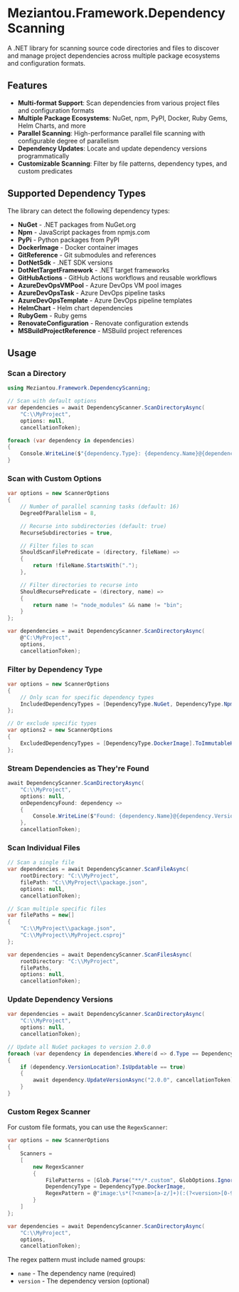 # Meziantou.Framework.DependencyScanning

A .NET library for scanning source code directories and files to discover and manage project dependencies across multiple package ecosystems and configuration formats.

## Features

- **Multi-format Support**: Scan dependencies from various project files and configuration formats
- **Multiple Package Ecosystems**: NuGet, npm, PyPI, Docker, Ruby Gems, Helm Charts, and more
- **Parallel Scanning**: High-performance parallel file scanning with configurable degree of parallelism
- **Dependency Updates**: Locate and update dependency versions programmatically
- **Customizable Scanning**: Filter by file patterns, dependency types, and custom predicates

## Supported Dependency Types

The library can detect the following dependency types:

- **NuGet** - .NET packages from NuGet.org
- **Npm** - JavaScript packages from npmjs.com
- **PyPi** - Python packages from PyPI
- **DockerImage** - Docker container images
- **GitReference** - Git submodules and references
- **DotNetSdk** - .NET SDK versions
- **DotNetTargetFramework** - .NET target frameworks
- **GitHubActions** - GitHub Actions workflows and reusable workflows
- **AzureDevOpsVMPool** - Azure DevOps VM pool images
- **AzureDevOpsTask** - Azure DevOps pipeline tasks
- **AzureDevOpsTemplate** - Azure DevOps pipeline templates
- **HelmChart** - Helm chart dependencies
- **RubyGem** - Ruby gems
- **RenovateConfiguration** - Renovate configuration extends
- **MSBuildProjectReference** - MSBuild project references

## Usage

### Scan a Directory

```csharp
using Meziantou.Framework.DependencyScanning;

// Scan with default options
var dependencies = await DependencyScanner.ScanDirectoryAsync(
    "C:\\MyProject",
    options: null,
    cancellationToken);

foreach (var dependency in dependencies)
{
    Console.WriteLine($"{dependency.Type}: {dependency.Name}@{dependency.Version}");
}
```

### Scan with Custom Options

```csharp
var options = new ScannerOptions
{
    // Number of parallel scanning tasks (default: 16)
    DegreeOfParallelism = 8,

    // Recurse into subdirectories (default: true)
    RecurseSubdirectories = true,

    // Filter files to scan
    ShouldScanFilePredicate = (directory, fileName) =>
    {
        return !fileName.StartsWith(".");
    },

    // Filter directories to recurse into
    ShouldRecursePredicate = (directory, name) =>
    {
        return name != "node_modules" && name != "bin";
    }
};

var dependencies = await DependencyScanner.ScanDirectoryAsync(
    @"C:\MyProject",
    options,
    cancellationToken);
```

### Filter by Dependency Type

```csharp
var options = new ScannerOptions
{
    // Only scan for specific dependency types
    IncludedDependencyTypes = [DependencyType.NuGet, DependencyType.Npm].ToImmutableHashSet(),
};

// Or exclude specific types
var options2 = new ScannerOptions
{
    ExcludedDependencyTypes = [DependencyType.DockerImage].ToImmutableHashSet(),
};
```

### Stream Dependencies as They're Found

```csharp
await DependencyScanner.ScanDirectoryAsync(
    "C:\\MyProject",
    options: null,
    onDependencyFound: dependency =>
    {
        Console.WriteLine($"Found: {dependency.Name}@{dependency.Version}");
    },
    cancellationToken);
```

### Scan Individual Files

```csharp
// Scan a single file
var dependencies = await DependencyScanner.ScanFileAsync(
    rootDirectory: "C:\\MyProject",
    filePath: "C:\\MyProject\\package.json",
    options: null,
    cancellationToken);

// Scan multiple specific files
var filePaths = new[]
{
    "C:\\MyProject\\package.json",
    "C:\\MyProject\\MyProject.csproj"
};

var dependencies = await DependencyScanner.ScanFilesAsync(
    rootDirectory: "C:\\MyProject",
    filePaths,
    options: null,
    cancellationToken);
```

### Update Dependency Versions

```csharp
var dependencies = await DependencyScanner.ScanDirectoryAsync(
    "C:\\MyProject",
    options: null,
    cancellationToken);

// Update all NuGet packages to version 2.0.0
foreach (var dependency in dependencies.Where(d => d.Type == DependencyType.NuGet))
{
    if (dependency.VersionLocation?.IsUpdatable == true)
    {
        await dependency.UpdateVersionAsync("2.0.0", cancellationToken);
    }
}
```

### Custom Regex Scanner

For custom file formats, you can use the `RegexScanner`:

```csharp
var options = new ScannerOptions
{
    Scanners =
    [
        new RegexScanner
        {
            FilePatterns = [Glob.Parse("**/*.custom", GlobOptions.IgnoreCase)],
            DependencyType = DependencyType.DockerImage,
            RegexPattern = @"image:\s*(?<name>[a-z/]+)(:(?<version>[0-9.]+))?"
        }
    ]
};

var dependencies = await DependencyScanner.ScanDirectoryAsync(
    "C:\\MyProject",
    options,
    cancellationToken);
```

The regex pattern must include named groups:
- `name` - The dependency name (required)
- `version` - The dependency version (optional)
